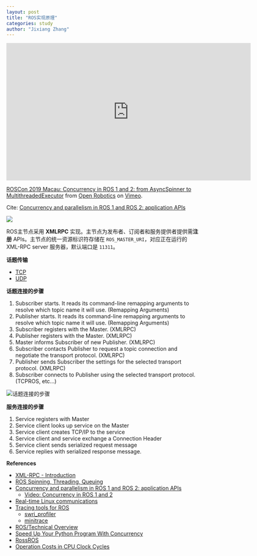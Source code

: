 ```yaml
---
layout: post
title: "ROS实现原理"
categories: study
author: "Jixiang Zhang"
---
```


<iframe src="https://player.vimeo.com/video/379127709?h=2386e27c21" width="640" height="360" frameborder="0" allow="autoplay; fullscreen; picture-in-picture" allowfullscreen></iframe>
<p><a href="https://vimeo.com/379127709">ROSCon 2019 Macau: Concurrency in ROS 1 and 2: from AsyncSpinner to MultithreadedExecutor</a> from <a href="https://vimeo.com/osrfoundation">Open Robotics</a> on <a href="https://vimeo.com">Vimeo</a>.</p>

Cite: [Concurrency and parallelism in ROS 1 and ROS 2: application APIs](https://nicolovaligi.com/articles/concurrency-and-parallelism-in-ros1-and-ros2-application-apis/)

![](https://nicolovaligi.com/articles/concurrency-and-parallelism-in-ros1-and-ros2-application-apis/callback_queue.svg)

ROS主节点采用 **XMLRPC** 实现。主节点为发布者、订阅者和服务提供者提供需**注册** APIs。主节点的统一资源标识符存储在 `ROS_MASTER_URI`，对应正在运行的 XML-RPC server 服务器，默认端口是 `11311`。

**话题传输**

- [TCP](http://wiki.ros.org/ROS/TCPROS)
- [UDP](http://wiki.ros.org/ROS/UDPROS)

**话题连接的步骤**

1. Subscriber starts. It reads its command-line remapping arguments to resolve which topic name it will use. (Remapping Arguments)
2. Publisher starts. It reads its command-line remapping arguments to resolve which topic name it will use. (Remapping Arguments)
3. Subscriber registers with the Master. (XMLRPC)
4. Publisher registers with the Master. (XMLRPC)
5. Master informs Subscriber of new Publisher. (XMLRPC)
6. Subscriber contacts Publisher to request a topic connection and negotiate the transport protocol. (XMLRPC)
7. Publisher sends Subscriber the settings for the selected transport protocol. (XMLRPC)
8. Subscriber connects to Publisher using the selected transport protocol. (TCPROS, etc...)

![话题连接的步骤](https://tvax4.sinaimg.cn/large/d494c514ly1gale4ygbwaj20d80a2t9x.jpg)

**服务连接的步骤**

1. Service registers with Master
2. Service client looks up service on the Master
3. Service client creates TCP/IP to the service
4. Service client and service exchange a Connection Header
5. Service client sends serialized request message
6. Service replies with serialized response message.

**References**

- [XML-RPC - Introduction](https://www.tutorialspoint.com/xml-rpc/xml_rpc_intro.htm)
- [ROS Spinning, Threading, Queuing](https://levelup.gitconnected.com/ros-spinning-threading-queuing-aac9c0a793f)
- [Concurrency and parallelism in ROS 1 and ROS 2: application APIs](https://nicolovaligi.com/articles/concurrency-and-parallelism-in-ros1-and-ros2-application-apis/)
  - [Video: Concurrency in ROS 1 and 2](https://vimeo.com/379127709)
- [Real-time Linux communications](https://medium.com/hackernoon/real-time-linux-communications-2faabf31cf5e)
- [Tracing tools for ROS](https://github.com/boschresearch/ros1_tracetools)
  - [swri_profiler](https://github.com/swri-robotics/swri_profiler)
  - [minitrace](https://github.com/hrydgard/minitrace)
- [ROS/Technical Overview](http://wiki.ros.org/ROS/Technical%20Overview)
- [Speed Up Your Python Program With Concurrency](https://realpython.com/python-concurrency/)
- [RossROS](https://www.rossros.org)
- [Operation Costs in CPU Clock Cycles](http://ithare.com/infographics-operation-costs-in-cpu-clock-cycles/)